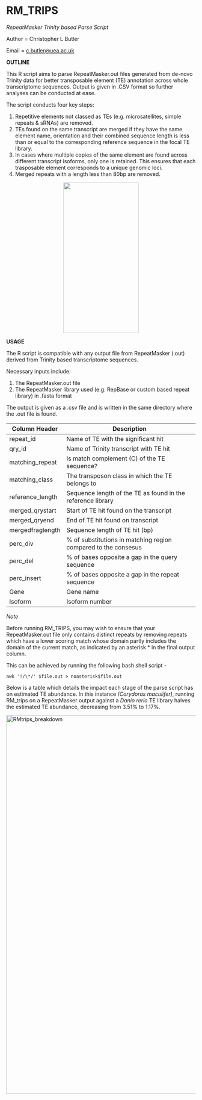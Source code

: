 # RM_TRIPS
*RepeatMasker Trinity based Parse Script*

Author = Christopher L Butler

Email = c.butler@uea.ac.uk


**OUTLINE**

This R script aims to parse RepeatMasker.out files generated from de-novo Trinity data for better transposable element (TE) annotation across whole transcriptome sequences. Output is given in .CSV format so further analyses can be conducted at ease. 


The script conducts four key steps:

1) Repetitive elements not classed as TEs (e.g. microsatellites, simple repeats & sRNAs) are removed.
2) TEs found on the same transcript are merged if they have the same element name, orientation and their combined sequence length is less than or equal to the  corresponding reference sequence in the focal TE library.
3) In cases where multiple copies of the same element are found across different transcript isoforms, only one is retained. This ensures that each trasposable element corresponds to a unique genomic loci. 
4) Merged repeats with a length less than 80bp are removed. 

<p align="center">
<img src="https://user-images.githubusercontent.com/71394626/93374909-4d3a6980-f84f-11ea-8f52-7378f976cd75.png" width="200" height="400" />
</p>


**USAGE**

The R script is compatible with any output file from RepeatMasker (.out) derived from Trinity based transcriptome sequences. 

Necessary inputs include:
1) The RepeatMasker.out file
2) The RepeatMasker library used (e.g. RepBase or custom based repeat library) in .fasta format

The output is given as a .csv file and is written in the same directory where the .out file is found.

| Column Header    | Description                                                    |
|------------------|----------------------------------------------------------------|
| repeat_id        | Name of TE with the significant hit                            |
| qry_id           | Name of Trinity transcript with TE hit                         |
| matching_repeat  | Is match complement (C) of the TE sequence?                    |
| matching_class   | The transposon class in which the TE belongs to                |
| reference_length | Sequence length of the TE as found in the reference library    |
| merged_qrystart  | Start of TE hit found on the transcript                        |
| merged_qryend    | End of TE hit found on transcript                              |
| mergedfraglength | Sequence length of TE hit (bp)                                 |
| perc_div         | % of substitutions in matching region compared to the consesus |
| perc_del         | % of bases opposite a gap in the query sequence                |
| perc_insert      | % of bases opposite a gap in the repeat sequence               |
| Gene             | Gene name                                                      |
| Isoform          | Isoform number                                                 |


*Note*

Before running RM_TRIPS, you may wish to ensure that your RepeatMasker.out file only contains distinct repeats by removing repeats which have a lower scoring match whose domain partly includes the domain of the current match, as indicated by an asterisk * in the final output column. 

This can be achieved by running the following bash shell script -

```
awk '!/\*/' $file.out > noasterisk$file.out
```

Below is a table which details the impact each stage of the parse script has on estimated TE abundance. In this instance _(Corydoras maculifer)_, running RM_trips on a RepeatMasker output against a _Danio rerio_ TE library halves the estimated TE abundance, decreasing from 3.51%  to 1.17%.

<img width="1006" alt="RMtrips_breakdown" src="https://user-images.githubusercontent.com/71394626/132558214-d2f7ecd9-17c1-45d8-bea2-244d9490b0e7.png">





